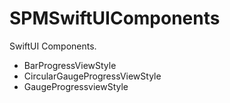 # SPMSwiftUIComponents

SwiftUI Components.

- BarProgressViewStyle
- CircularGaugeProgressViewStyle
- GaugeProgressviewStyle
